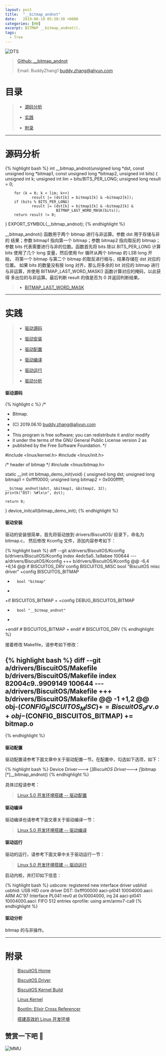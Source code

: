 ```yaml
---
layout: post
title:  "__bitmap_andnot"
date:   2019-06-10 05:30:30 +0800
categories: [HW]
excerpt: BITMAP __bitmap_andnot().
tags:
  - Tree
---
```


![DTS](/assets/PDB/BiscuitOS/kernel/IND00000B.jpg)

> [Github: __bitmap_andnot](https://github.com/BiscuitOS/HardStack/tree/master/Algorithem/bitmap/API/__bitmap_andnot)
>
> Email: BuddyZhang1 <buddy.zhang@aliyun.com>

# 目录

> - [源码分析](#源码分析)
>
> - [实践](#实践)
>
> - [附录](#附录)

-----------------------------------

# <span id="源码分析">源码分析</span>

{% highlight bash %}
int __bitmap_andnot(unsigned long *dst, const unsigned long *bitmap1,
                                const unsigned long *bitmap2, unsigned int bits)
{
        unsigned int k;
        unsigned int lim = bits/BITS_PER_LONG;
        unsigned long result = 0;

        for (k = 0; k < lim; k++)
                result |= (dst[k] = bitmap1[k] & ~bitmap2[k]);
        if (bits % BITS_PER_LONG)
                result |= (dst[k] = bitmap1[k] & ~bitmap2[k] &
                           BITMAP_LAST_WORD_MASK(bits));
        return result != 0;
}
EXPORT_SYMBOL(__bitmap_andnot);
{% endhighlight %}

__bitmap_andnot() 函数用于两个 bitmap 进行与非运算。参数 dst 用于存储与非的
结果；参数 bitmap1 指向第一个 bitmap；参数 bitmap2 指向取反的 bitmap；参数
bits 代表需要进行与非的位数。函数首先将 bits 除以 BITS_PER_LONG 计算 bits
使用了几个 long 变量，然后使用 for 循环从两个 bitmap 的 LSB long 开始，
将第一个 bitmap 与第二个 bitmap 的取反进行相与，结果存储在 dst 对应的位置。
如果 bits 的数量没有按 long 对齐，那么将多余的 bit 对应的 bitmap 进行
与非运算，并使用 BITMAP_LAST_WORD_MASK() 函数计算对应的掩码，以此获得
多出位的与非运算。最后判断 result 的值是否为 0 并返回判断结果。

> - [BITMAP_LAST_WORD_MASK](https://biscuitos.github.io/blog/BITMAP_BITMAP_LAST_WORD_MASK/)

--------------------------------------------------

# <span id="实践">实践</span>

> - [驱动源码](#驱动源码)
>
> - [驱动安装](#驱动安装)
>
> - [驱动配置](#驱动配置)
>
> - [驱动编译](#驱动编译)
>
> - [驱动运行](#驱动运行)
>
> - [驱动分析](#驱动分析)

#### <span id="驱动源码">驱动源码</span>

{% highlight c %}
/*
 * Bitmap.
 *
 * (C) 2019.06.10 <buddy.zhang@aliyun.com>
 *
 * This program is free software; you can redistribute it and/or modify
 * it under the terms of the GNU General Public License version 2 as
 * published by the Free Software Foundation.
 */

#include <linux/kernel.h>
#include <linux/init.h>

/* header of bitmap */
#include <linux/bitmap.h>

static __init int bitmap_demo_init(void)
{
	unsigned long dst;
	unsigned long bitmap1 = 0xffff0000;
	unsigned long bitmap2 = 0x000fffff;

	__bitmap_andnot(&dst, &bitmap1, &bitmap2, 32);
	printk("DST: %#lx\n", dst);

	return 0;
}
device_initcall(bitmap_demo_init);
{% endhighlight %}

#### <span id="驱动安装">驱动安装</span>

驱动的安装很简单，首先将驱动放到 drivers/BiscuitOS/ 目录下，命名为 bitmap.c，
然后修改 Kconfig 文件，添加内容参考如下：

{% highlight bash %}
diff --git a/drivers/BiscuitOS/Kconfig b/drivers/BiscuitOS/Kconfig
index 4edc5a5..1a9abee 100644
--- a/drivers/BiscuitOS/Kconfig
+++ b/drivers/BiscuitOS/Kconfig
@@ -6,4 +6,14 @@ if BISCUITOS_DRV
config BISCUITOS_MISC
        bool "BiscuitOS misc driver"
+config BISCUITOS_BITMAP
+       bool "bitmap"
+
+if BISCUITOS_BITMAP
+
+config DEBUG_BISCUITOS_BITMAP
+       bool "__bitmap_andnot"
+
+endif # BISCUITOS_BITMAP
+
endif # BISCUITOS_DRV
{% endhighlight %}

接着修改 Makefile，请参考如下修改：

{% highlight bash %}
diff --git a/drivers/BiscuitOS/Makefile b/drivers/BiscuitOS/Makefile
index 82004c9..9909149 100644
--- a/drivers/BiscuitOS/Makefile
+++ b/drivers/BiscuitOS/Makefile
@@ -1 +1,2 @@
obj-$(CONFIG_BISCUITOS_MISC)     += BiscuitOS_drv.o
+obj-$(CONFIG_BISCUITOS_BITMAP)     += bitmap.o
--
{% endhighlight %}

#### <span id="驱动配置">驱动配置</span>

驱动配置请参考下面文章中关于驱动配置一节。在配置中，勾选如下选项，如下：

{% highlight bash %}
Device Driver--->
    [*]BiscuitOS Driver--->
        [*]bitmap
            [*]__bitmap_andnot()
{% endhighlight %}

具体过程请参考：

> [Linux 5.0 开发环境搭建 -- 驱动配置](https://biscuitos.github.io/blog/Linux-5.0-arm32-Usermanual/#%E9%A9%B1%E5%8A%A8%E9%85%8D%E7%BD%AE)

#### <span id="驱动编译">驱动编译</span>

驱动编译也请参考下面文章关于驱动编译一节：

> [Linux 5.0 开发环境搭建 -- 驱动编译](https://biscuitos.github.io/blog/Linux-5.0-arm32-Usermanual/#%E7%BC%96%E8%AF%91%E9%A9%B1%E5%8A%A8)

#### <span id="驱动运行">驱动运行</span>

驱动的运行，请参考下面文章中关于驱动运行一节：

> [Linux 5.0 开发环境搭建 -- 驱动运行](https://biscuitos.github.io/blog/Linux-5.0-arm32-Usermanual/#%E9%A9%B1%E5%8A%A8%E8%BF%90%E8%A1%8C)

启动内核，并打印如下信息：

{% highlight bash %}
usbcore: registered new interface driver usbhid
usbhid: USB HID core driver
DST: 0xfff00000
aaci-pl041 10004000.aaci: ARM AC'97 Interface PL041 rev0 at 0x10004000, irq 24
aaci-pl041 10004000.aaci: FIFO 512 entries
oprofile: using arm/armv7-ca9
{% endhighlight %}

#### <span id="驱动分析">驱动分析</span>

bitmap 的与非操作。

-----------------------------------------------

# <span id="附录">附录</span>

> [BiscuitOS Home](https://biscuitos.github.io/)
>
> [BiscuitOS Driver](https://biscuitos.github.io/blog/BiscuitOS_Catalogue/)
>
> [BiscuitOS Kernel Build](https://biscuitos.github.io/blog/Kernel_Build/)
>
> [Linux Kernel](https://www.kernel.org/)
>
> [Bootlin: Elixir Cross Referencer](https://elixir.bootlin.com/linux/latest/source)
>
> [搭建高效的 Linux 开发环境](https://biscuitos.github.io/blog/Linux-debug-tools/)

## 赞赏一下吧 🙂

![MMU](/assets/PDB/BiscuitOS/kernel/HAB000036.jpg)
